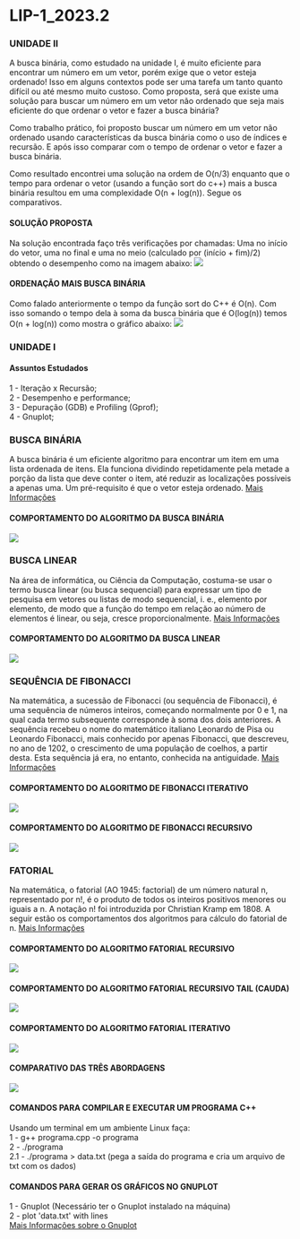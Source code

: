 # LIP-1_2023.2

### UNIDADE II
A busca binária, como estudado na unidade I, é muito eficiente para encontrar um número em um vetor, porém exige que o vetor esteja ordenado! Isso em alguns contextos pode ser uma tarefa um tanto quanto difícil ou até mesmo muito custoso. Como proposta, será que existe uma solução para buscar um número em um vetor não ordenado que seja mais eficiente do que ordenar o vetor e fazer a busca binária? 

Como trabalho prático, foi proposto buscar um número em um vetor não ordenado usando características da busca binária como o uso de índices e recursão. E após isso comparar com o tempo de ordenar o vetor e fazer a busca binária. 

Como resultado encontrei uma solução na ordem de O(n/3) enquanto que o tempo para ordenar o vetor (usando a função sort do c++) mais a busca binária resultou em uma complexidade O(n + log(n)). Segue os comparativos.

#### SOLUÇÃO PROPOSTA
Na solução encontrada faço três verificações por chamadas: Uma no início do vetor, uma no final e uma no meio (calculado por (início + fim)/2) obtendo o desempenho como na imagem abaixo:
<img src="/img/time-fcm.png"> 

#### ORDENAÇÃO MAIS BUSCA BINÁRIA
Como falado anteriormente o tempo da função sort do C++ é O(n). Com isso somando o tempo dela à soma da busca binária que é O(log(n)) temos O(n + log(n)) como mostra o gráfico abaixo: 
<img src="/img/time_sort-binary_search.png"> 

### UNIDADE I
#### Assuntos Estudados
1 - Iteração x Recursão;<br/>
2 - Desempenho e performance; <br/>
3 - Depuração (GDB) e Profiling (Gprof);<br/>
4 - Gnuplot; <br/>

### BUSCA BINÁRIA
A busca binária é um eficiente algoritmo para encontrar um item em uma lista ordenada de itens. 
Ela funciona dividindo repetidamente pela metade a porção da lista que deve conter o item, até 
reduzir as localizações possíveis a apenas uma. Um pré-requisito é que o vetor esteja ordenado.
[Mais Informações](https://pt.khanacademy.org/computing/computer-science/algorithms/binary-search/a/binary-search) 

#### COMPORTAMENTO DO ALGORITMO DA BUSCA BINÁRIA
<img src="/img/binary_search.png">

### BUSCA LINEAR
Na área de informática, ou Ciência da Computação, costuma-se usar o termo busca linear (ou busca sequencial) para expressar 
um tipo de pesquisa em vetores ou listas de modo sequencial, i. e., elemento por elemento, de modo que a função do tempo em 
relação ao número de elementos é linear, ou seja, cresce proporcionalmente.
[Mais Informações](https://pt.wikipedia.org/wiki/Busca_linear)

#### COMPORTAMENTO DO ALGORITMO DA BUSCA LINEAR
<img src="/img/linear.png"> 

### SEQUÊNCIA DE FIBONACCI
Na matemática, a sucessão de Fibonacci (ou sequência de Fibonacci), é uma sequência de números inteiros, começando normalmente 
por 0 e 1, na qual cada termo subsequente corresponde à soma dos dois anteriores. A sequência recebeu o nome do matemático italiano 
Leonardo de Pisa ou Leonardo Fibonacci, mais conhecido por apenas Fibonacci, que descreveu, no ano de 1202, o crescimento de uma população 
de coelhos, a partir desta. Esta sequência já era, no entanto, conhecida na antiguidade.
[Mais Informações](https://pt.wikipedia.org/wiki/Sequ%C3%AAncia_de_Fibonacci) 

#### COMPORTAMENTO DO ALGORITMO DE FIBONACCI ITERATIVO
<img src="/img/fibo_iterativo.png">

#### COMPORTAMENTO DO ALGORITMO DE FIBONACCI RECURSIVO
<img src="/img/fibo_recur.png">


### FATORIAL
Na matemática, o fatorial (AO 1945: factorial) de um número natural n, representado por n!, é o produto de todos os inteiros positivos menores 
ou iguais a n. A notação n! foi introduzida por Christian Kramp em 1808. A seguir estão os comportamentos dos algoritmos para cálculo do fatorial de n.
[Mais Informações](https://pt.wikipedia.org/wiki/Fatorial) 

#### COMPORTAMENTO DO ALGORITMO FATORIAL RECURSIVO
<img src="/img/fat_recursivo.png">

#### COMPORTAMENTO DO ALGORITMO FATORIAL RECURSIVO TAIL (CAUDA)
<img src="/img/fat_tail.png">

#### COMPORTAMENTO DO ALGORITMO FATORIAL ITERATIVO
<img src="/img/fat_it.png">

#### COMPARATIVO DAS TRÊS ABORDAGENS
<img src="/img/fat_comp.png">


#### COMANDOS PARA COMPILAR E EXECUTAR UM PROGRAMA C++
Usando um terminal em um ambiente Linux faça: <br/>
1 - g++ programa.cpp -o programa <br/>
2 - ./programa <br/>
2.1 - ./programa > data.txt (pega a saída do programa e cria um arquivo de txt com os dados) <br/>

#### COMANDOS PARA GERAR OS GRÁFICOS NO GNUPLOT
1 - Gnuplot (Necessário ter o Gnuplot instalado na máquina) <br/>
2 - plot 'data.txt' with lines <br/>
[Mais Informações sobre o Gnuplot](http://www.gnuplot.info/)
